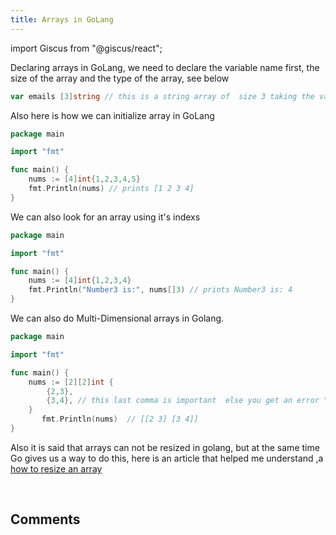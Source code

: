 ```yaml
---
title: Arrays in GoLang
---
```


import Giscus from "@giscus/react";

Declaring arrays in GoLang, we need to declare the variable name first, the size of the array and the type of the array, see below

```go title="main.go"
var emails [3]string // this is a string array of  size 3 taking the variable name "emails"
```

Also here is how we can initialize array in GoLang

```go title="main.go"
package main

import "fmt"

func main() {
    nums := [4]int{1,2,3,4,5}
    fmt.Println(nums) // prints [1 2 3 4]
}
```

We can also look for an array using it's indexs

```go title="main.go"
package main

import "fmt"

func main() {
    nums := [4]int{1,2,3,4}
    fmt.Println("Number3 is:", nums[]3) // prints Number3 is: 4
}
```

We can also do Multi-Dimensional arrays in Golang.

```go title="main.go"
package main

import "fmt"

func main() {
    nums := [2][2]int {
        {2,3},
        {3,4}, // this last comma is important  else you get an error "syntax error: unexpected newline, expecting comma or }"
    }
       fmt.Println(nums)  // [[2 3] [3 4]]
}
```


Also it is said that arrays can not be resized in golang, but at the same time Go gives us a way to do this, here is an article that helped me understand ,a <a href="https://medium.com/gojekengineering/grab-a-slice-on-the-go-c606344186c1" target="_blank"> how to resize an array</a>

<br/>
<h2>Comments</h2>
<Giscus
id="comments"
repo="saintmalik/blog.saintmalik.me"
repoId="MDEwOlJlcG9zaXRvcnkzOTE0MzQyOTI="
category="General"
categoryId="DIC_kwDOF1TQNM4CQ8lN"
mapping="title"
term="Comments"
reactionsEnabled="1"
emitMetadata="0"
inputPosition="top"
theme="preferred_color_scheme"
lang="en"
loading="lazy"
crossorigin="anonymous"
    />
